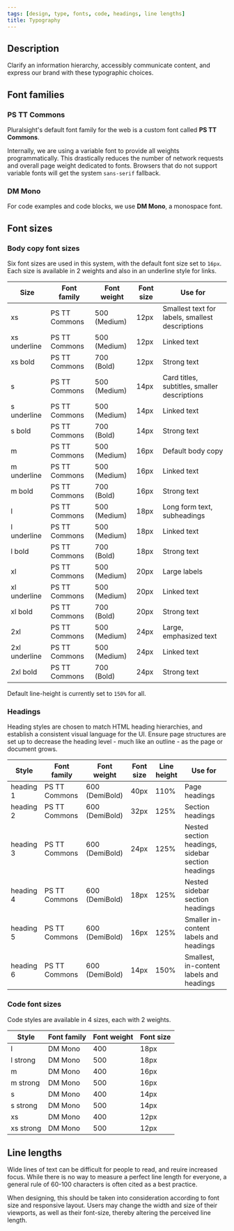 ```yaml
---
tags: [design, type, fonts, code, headings, line lengths]
title: Typography
---
```


## Description

Clarify an information hierarchy, accessibly communicate content, and express our brand with these typographic choices.

## Font families

### PS TT Commons

Pluralsight's default font family for the web is a custom font called **PS TT Commons**.

Internally, we are using a variable font to provide all weights programmatically. This drastically reduces the number of network requests and overall page weight dedicated to fonts. Browsers that do not support variable fonts will get the system `sans-serif` fallback.

### DM Mono

For code examples and code blocks, we use **DM Mono**, a monospace font.

## Font sizes

### Body copy font sizes

Six font sizes are used in this system, with the default font size set to `16px`. Each size is available in 2 weights and also in an underline style for links.

| Size          | Font family   | Font weight  | Font size | Use for                                         |
| ------------- | ------------- | ------------ | --------- | ----------------------------------------------- |
| xs            | PS TT Commons | 500 (Medium) | 12px      | Smallest text for labels, smallest descriptions |
| xs underline  | PS TT Commons | 500 (Medium) | 12px      | Linked text                                     |
| xs bold       | PS TT Commons | 700 (Bold)   | 12px      | Strong text                                     |
| s             | PS TT Commons | 500 (Medium) | 14px      | Card titles, subtitles, smaller descriptions    |
| s underline   | PS TT Commons | 500 (Medium) | 14px      | Linked text                                     |
| s bold        | PS TT Commons | 700 (Bold)   | 14px      | Strong text                                     |
| m             | PS TT Commons | 500 (Medium) | 16px      | Default body copy                               |
| m underline   | PS TT Commons | 500 (Medium) | 16px      | Linked text                                     |
| m bold        | PS TT Commons | 700 (Bold)   | 16px      | Strong text                                     |
| l             | PS TT Commons | 500 (Medium) | 18px      | Long form text, subheadings                     |
| l underline   | PS TT Commons | 500 (Medium) | 18px      | Linked text                                     |
| l bold        | PS TT Commons | 700 (Bold)   | 18px      | Strong text                                     |
| xl            | PS TT Commons | 500 (Medium) | 20px      | Large labels                                    |
| xl underline  | PS TT Commons | 500 (Medium) | 20px      | Linked text                                     |
| xl bold       | PS TT Commons | 700 (Bold)   | 20px      | Strong text                                     |
| 2xl           | PS TT Commons | 500 (Medium) | 24px      | Large, emphasized text                          |
| 2xl underline | PS TT Commons | 500 (Medium) | 24px      | Linked text                                     |
| 2xl bold      | PS TT Commons | 700 (Bold)   | 24px      | Strong text                                     |

Default line-height is currently set to `150%` for all.

### Headings

Heading styles are chosen to match HTML heading hierarchies, and establish a consistent visual language for the UI. Ensure page structures are set up to decrease the heading level - much like an outline - as the page or document grows.

| Style     | Font family   | Font weight    | Font size | Line height | Use for                                           |
| --------- | ------------- | -------------- | --------- | ----------- | ------------------------------------------------- |
| heading 1 | PS TT Commons | 600 (DemiBold) | 40px      | 110%        | Page headings                                     |
| heading 2 | PS TT Commons | 600 (DemiBold) | 32px      | 125%        | Section headings                                  |
| heading 3 | PS TT Commons | 600 (DemiBold) | 24px      | 125%        | Nested section headings, sidebar section headings |
| heading 4 | PS TT Commons | 600 (DemiBold) | 18px      | 125%        | Nested sidebar section headings                   |
| heading 5 | PS TT Commons | 600 (DemiBold) | 16px      | 125%        | Smaller in-content labels and headings            |
| heading 6 | PS TT Commons | 600 (DemiBold) | 14px      | 150%        | Smallest, in-content labels and headings          |

### Code font sizes

Code styles are available in 4 sizes, each with 2 weights.

| Style     | Font family | Font weight | Font size |
| --------- | ----------- | ----------- | --------- |
| l         | DM Mono     | 400         | 18px      |
| l strong  | DM Mono     | 500         | 18px      |
| m         | DM Mono     | 400         | 16px      |
| m strong  | DM Mono     | 500         | 16px      |
| s         | DM Mono     | 400         | 14px      |
| s strong  | DM Mono     | 500         | 14px      |
| xs        | DM Mono     | 400         | 12px      |
| xs strong | DM Mono     | 500         | 12px      |

## Line lengths

Wide lines of text can be difficult for people to read, and reuire increased focus. While there is no way to measure a perfect line length for everyone, a general rule of 60-100 characters is often cited as a best practice.

When designing, this should be taken into consideration according to font size and responsive layout. Users may change the width and size of their viewports, as well as their font-size, thereby altering the perceived line length.
